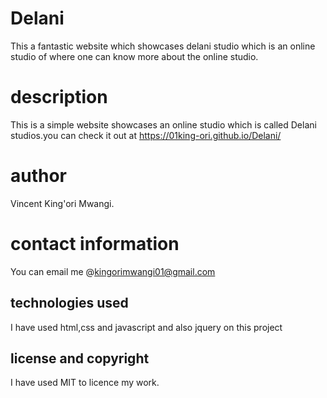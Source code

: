 # Delani
This a fantastic website which showcases delani studio which is an online studio of where one can know more about the online studio.
# description
This is a simple website showcases an online studio which is called Delani  studios.you can check it out at https://01king-ori.github.io/Delani/
# author
Vincent King'ori Mwangi.

# contact information
You can email me @kingorimwangi01@gmail.com

## technologies used
  I have used html,css and javascript and also jquery on this project

## license and copyright
I have used MIT to licence my work.
